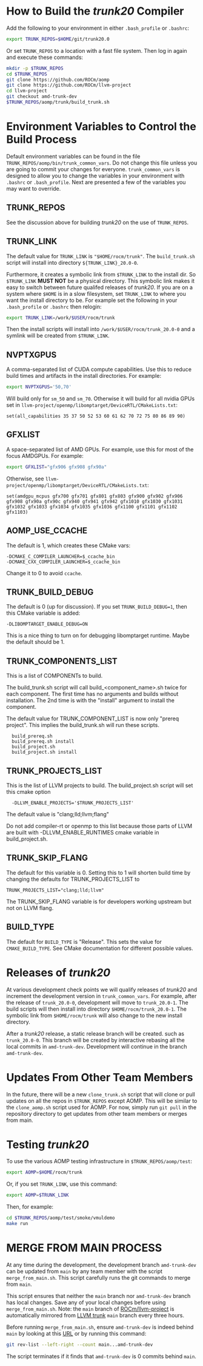 # How to Build the _trunk20_ Compiler

Add the following to your environment in either `.bash_profile` or `.bashrc`:

``` bash
export TRUNK_REPOS=$HOME/git/trunk20.0
```

Or set `TRUNK_REPOS` to a location with a fast file system. Then log in again
and execute these commands:

``` bash
mkdir -p $TRUNK_REPOS
cd $TRUNK_REPOS
git clone https://github.com/ROCm/aomp
git clone https://github.com/ROCm/llvm-project
cd llvm-project
git checkout amd-trunk-dev
$TRUNK_REPOS/aomp/trunk/build_trunk.sh 
```


# Environment Variables to Control the Build Process

Default environment variables can be found in the file
`TRUNK_REPOS/aomp/bin/trunk_common_vars`. Do not change this file unless you
are going to commit your changes for everyone. `trunk_common_vars` is designed
to allow you to change the variables in your environment with `.bashrc` or
`.bash_profile`. Next are presented a few of the variables you may want to
override.


## TRUNK_REPOS

See the discussion above for building _trunk20_ on the use of `TRUNK_REPOS`.


## TRUNK_LINK

The default value for `TRUNK_LINK` is `"$HOME/rocm/trunk"`. The `build_trunk.sh`
script will install into directory `${TRUNK_LINK}_20.0-0`.

Furthermore, it creates a symbolic link from `$TRUNK_LINK` to the install dir.
So `$TRUNK_LINK` **MUST NOT** be a physical directory. This symbolic link makes
it easy to switch between future qualifed releases of _trunk20_. If you are on a
system where `$HOME` is in a slow filesystem, set `TRUNK_LINK` to where you want
the install directory to be. For example set the following in your
`.bash_profile` or `.bashrc` then relogin:

``` bash
export TRUNK_LINK=/work/$USER/rocm/trunk
```

Then the install scripts will install into `/work/$USER/rocm/trunk_20.0-0` and
a symlink will be created from `$TRUNK_LINK`.


## NVPTXGPUS

A comma-separated list of CUDA compute capabilities. Use this to reduce build
times and artifacts in the install directories. For example:

``` bash
export NVPTXGPUS='50,70'
```

Will build only for `sm_50` and `sm_70`. Otherwise it will build for all nvidia
GPUs set in `llvm-project/openmp/libomptarget/DeviceRTL/CMakeLists.txt`:

```
set(all_capabilities 35 37 50 52 53 60 61 62 70 72 75 80 86 89 90)
```


## GFXLIST

A space-separated list of AMD GPUs. For example, use this for most of the focus
AMDGPUs. For example:

``` bash
export GFXLIST="gfx906 gfx908 gfx90a"
```

Otherwise, see `llvm-project/openmp/libomptarget/DeviceRTL/CMakeLists.txt`:

```
set(amdgpu_mcpus gfx700 gfx701 gfx801 gfx803 gfx900 gfx902 gfx906 gfx908 gfx90a gfx90c gfx940 gfx941 gfx942 gfx1010 gfx1030 gfx1031 gfx1032 gfx1033 gfx1034 gfx1035 gfx1036 gfx1100 gfx1101 gfx1102 gfx1103)
```


## AOMP_USE_CCACHE

The default is 1, which creates these CMake vars:

```
-DCMAKE_C_COMPILER_LAUNCHER=$_ccache_bin
-DCMAKE_CXX_COMPILER_LAUNCHER=$_ccache_bin
```

Change it to 0 to avoid `ccache`.


## TRUNK_BUILD_DEBUG

The default is 0 (up for discussion). If you set `TRUNK_BUILD_DEBUG=1`, then
this CMake variable is added:

```
-DLIBOMPTARGET_ENABLE_DEBUG=ON
```
This is a nice thing to turn on for debugging libomptarget runtime.
Maybe the default should be 1.


## TRUNK_COMPONENTS_LIST

This is a list of COMPONENTs to build.


The build_trunk.sh script will call build_<component_name>.sh twice for each component.
The first time has no arguments and builds without installation. The 2nd time is with the
"install" argument to install the component.

The default value for TRUNK_COMPONENT_LIST is now only  "prereq project".  This implies
the build_trunk.sh will run these scripts.
```
  build_prereq.sh
  build_prereq.sh install
  build_project.sh
  build_project.sh install
```

## TRUNK_PROJECTS_LIST

This is the list of LLVM projects to build. The build_project.sh script will set this cmake option

```
  -DLLVM_ENABLE_PROJECTS='$TRUNK_PROJECTS_LIST'
```

The default value is "clang;lld;llvm;flang"

Do not add compiler-rt or openmp to this list because those parts of LLVM are built with
-DLLVM_ENABLE_RUNTIMES cmake variable in build_project.sh.

## TRUNK_SKIP_FLANG

The default for this variable is 0. Setting this to 1 will shorten build time by
changing the defaults for TRUNK_PROJECTS_LIST to

```
TRUNK_PROJECTS_LIST="clang;lld;llvm"
```

The TRUNK_SKIP_FLANG variable is for developers working upstream but not on LLVM flang.

## BUILD_TYPE

The default for `BUILD_TYPE` is "Release". This sets the value for
`CMAKE_BUILD_TYPE`. See CMake documentation for different possible values.


# Releases of _trunk20_

At various development check points we will qualify releases of _trunk20_ and
increment the development version in `trunk_common_vars`. For example, after the
release of `trunk_20.0-0`, development will move to `trunk_20.0-1`. The build
scripts will then install into directory `$HOME/rocm/trunk_20.0-1`. The symbolic
link from `$HOME/rocm/trunk` will also change to the new install directory.

After a _trunk20_ release, a static release branch will be created. such as
`trunk_20.0-0`. This branch will be created by interactive rebasing all the
local commits in `amd-trunk-dev`. Development will continue in the branch
`amd-trunk-dev`.


# Updates From Other Team Members

In the future, there will be a new `clone_trunk.sh` script that will clone or
pull updates on all the repos in `$TRUNK_REPOS` except AOMP. This will be
similar to the `clone_aomp.sh` script used for AOMP. For now, simply run
`git pull` in the repository directory to get updates from other team members or
merges from main.


# Testing _trunk20_
 
To use the various AOMP testing infrastructure in `$TRUNK_REPOS/aomp/test`:

``` bash
export AOMP=$HOME/rocm/trunk
```

Or, if you set `TRUNK_LINK`, use this command:

``` bash
export AOMP=$TRUNK_LINK
```

Then, for example:

``` bash
cd $TRUNK_REPOS/aomp/test/smoke/vmuldemo
make run
```


# MERGE FROM MAIN PROCESS

At any time during the development, the development branch `amd-trunk-dev` can
be updated from `main` by any team member with the script `merge_from_main.sh`.
This script carefully runs the git commands to merge from `main`.

This script ensures that neither the `main` branch nor `amd-trunk-dev` branch has
local changes. Save any of your local changes before using `merge_from_main.sh`.
Note: the `main` branch of
[ROCm/llvm-project](https://github.com/ROCm/llvm-project)
is automatically mirrored from
[LLVM trunk](https://github.com/llvm/llvm-project) `main` branch every three
hours.

Before running `merge_from_main.sh`, ensure `amd-trunk-dev` is indeed behind
`main` by looking at this
[URL](https://github.com/ROCm/llvm-project/branches) or by
running this command:

``` bash
git rev-list --left-right --count main...amd-trunk-dev
```

The script terminates if it finds that `amd-trunk-dev` is 0 commits behind
`main`.
